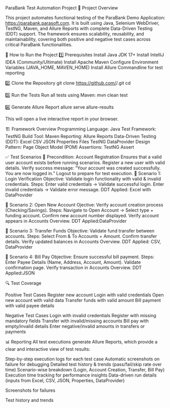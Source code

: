 ParaBank Test Automation Project
📌 Project Overview

This project automates functional testing of the ParaBank Demo Application: https://parabank.parasoft.com.
It is built using Java, Selenium WebDriver, TestNG, Maven, and Allure Reports with complete Data-Driven Testing (DDT) support.
The framework ensures scalability, reusability, and maintainability, covering both positive and negative test cases across critical ParaBank functionalities.

🚀 How to Run the Project
1️⃣ Prerequisites
Install Java JDK 17+
Install IntelliJ IDEA (Community/Ultimate)
Install Apache Maven
Configure Environment Variables (JAVA_HOME, MAVEN_HOME)
Install Allure Commandline for test reporting

2️⃣ Clone the Repository
git clone https://github.com/<your-username>/<your-repo>.git
cd <your-repo>

3️⃣ Run the Tests
Run all tests using Maven:
mvn clean test

4️⃣ Generate Allure Report
allure serve allure-results


This will open a live interactive report in your browser.

🏗️ Framework Overview
Programming Language: Java
Test Framework: TestNG
Build Tool: Maven
Reporting: Allure Reports
Data-Driven Testing (DDT):
Excel
CSV
JSON
Properties Files
TestNG DataProvider
Design Pattern: Page Object Model (POM)
Assertions: TestNG Assert

✅ Test Scenarios
🔹 Precondition: Account Registration
Ensures that a valid user account exists before running scenarios.
Register a new user with valid details.
Verify success message:
“Your account was created successfully. You are now logged in.”
Logout to prepare for test execution.
🔹 Scenario 1: Login Verification
Objective: Validate login functionality with valid & invalid credentials.
Steps:
Enter valid credentials → Validate successful login.
Enter invalid credentials → Validate error message.
DDT Applied: Excel with DataProvider

🔹 Scenario 2: Open New Account
Ojective: Verify account creation process (Checking/Savings).
Steps:
Navigate to Open Account → Select type + funding account.
Confirm new account number displayed.
Verify account appears in Accounts Overview.
DDT Applied:DataProvider

🔹 Scenario 3: Transfer Funds
Objective: Validate fund transfer between accounts.
Steps:
Select From & To Accounts + Amount.
Confirm transfer details.
Verify updated balances in Accounts Overview.
DDT Applied: CSV, DataProvider

🔹 Scenario 4: Bill Pay
Objective: Ensure successful bill payment.
Steps:
Enter Payee Details (Name, Address, Account, Amount).
Validate confirmation page.
Verify transaction in Accounts Overview.
DDT Applied:JSON

🔍 Test Coverage

Positive Test Cases
Register new account
Login with valid credentials
Open new account with valid data
Transfer funds with valid amount
Bill payment with valid payee details

Negative Test Cases
Login with invalid credentials
Register with missing mandatory fields
Transfer with invalid/missing accounts
Bill pay with empty/invalid details
Enter negative/invalid amounts in transfers or payments

📊 Reporting
All test executions generate Allure Reports, which provide a clear and interactive view of test results:

Step-by-step execution logs for each test case
Automatic screenshots on failure for debugging
Detailed test history & trends (pass/fail/skip rate over time)
Scenario-wise breakdown (Login, Account Creation, Transfer, Bill Pay)
Execution time tracking for performance insights
Data-driven run details (inputs from Excel, CSV, JSON, Properties, DataProvider)

Screenshots for failures

Test history and trends
